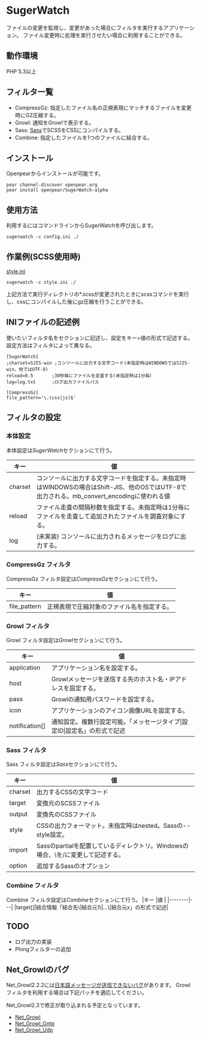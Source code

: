 SugerWatch
==========
ファイルの変更を監視し、変更があった場合にフィルタを実行するアプリケーション。
ファイル変更時に処理を実行させたい場合に利用することができる。

動作環境
--------
PHP 5.3以上

フィルタ一覧
------------
* CompressGz: 指定したファイル名の正規表現にマッチするファイルを変更時にGZ圧縮する。
* Growl: 通知をGrowlで表示する。
* Sass: [Sass](http://sass-lang.com/)でSCSSをCSSにコンパイルする。
* Combine: 指定したファイルを1つのファイルに結合する。

インストール
------------
Openpearからインストールが可能です。

    pear channel-discover openpear.org
    pear install openpear/SugerWatch-alpha

使用方法
--------
利用するにはコマンドラインからSugerWatchを呼び出します。

    sugerwatch -c config.ini ./

作業例(SCSS使用時)
------------------
[style.ini](https://github.com/ariela/sugerwatch/blob/master/ini_sample/style.ini)

    sugerwatch -c style.ini ./

上記方法で実行ディレクトリの*.scssが変更されたときにscssコマンドを実行し、cssにコンパイルした後にgz圧縮を行うことができる。

INIファイルの記述例
-------------------
使いたいフィルタ名をセクションに記述し、設定をキー=値の形式で記述する。
設定方法はフィルタによって異なる。

    [SugerWatch]
    ;charset=SJIS-win ;コンソールに出力する文字コード(未指定時はWINDOWSではSJIS-win、他ではUTF-8)
    reload=0.5       ;30秒毎にファイルを走査する(未指定時は1分毎）
    log=log.txt      ;ログ出力ファイルパス

    [CompressGz]
    file_pattern='\.(css|js)$'

フィルタの設定
--------------

### 本体設定 ###
本体設定は*SugerWatch*セクションにて行う。

|キー    |値 |
|--------|---|
|charset |コンソールに出力する文字コードを指定する。未指定時はWINDOWSの場合はShift-JIS、他のOSではUTF-8で出力される。mb_convert_encodingに使われる値|
|reload  |ファイル走査の間隔秒数を指定する。未指定時は1分毎にファイルを走査して追加されたファイルを調査対象にする。|
|log     |(未実装) コンソールに出力されるメッセージをログに出力する。|

### CompressGz フィルタ ###
CompressGz フィルタ設定は*CompressGz*セクションにて行う。

|キー         |値 |
|-------------|---|
|file_pattern |正規表現で圧縮対象のファイル名を指定する。

### Growl フィルタ ###
Growl フィルタ設定は*Growl*セクションにて行う。

|キー           |値 |
|---------------|---|
|application    |アプリケーション名を設定する。|
|host           |Growlメッセージを送信する先のホスト名・IPアドレスを設定する。|
|pass           |Growlの通知用パスワードを設定する。|
|icon           |アプリケーションのアイコン画像URLを設定する。|
|notification[] |通知設定。複数行設定可能。「メッセージタイプ\\|設定ID\\|設定名」の形式で記述|

### Sass フィルタ ###
Sass フィルタ設定は*Sass*セクションにて行う。

|キー    |値 |
|--------|---|
|charset |出力するCSSの文字コード|
|target  |変換元のSCSSファイル|
|output  |変換先のCSSファイル|
|style   |CSSの出力フォーマット。未指定時はnested。Sassの--style設定。|
|import  |Sassのpartialを配置しているディレクトリ。Windowsの場合、\\を/に変更して記述する。|
|option  |追加するSassのオプション|

### Combine フィルタ ###
Combine フィルタ設定は*Combine*セクションにて行う。
|キー    |値 |
|--------|---|
|target[]|結合情報「結合先\\|結合元1\\|...\\|結合元x」の形式で記述|

TODO
----
* ログ出力の実装
* Phingフィルターの追加

Net_Growlのバグ
---------------
Net_Growl2.2.2には[日本語メッセージが送信できないバグ](http://pear.php.net/bugs/bug.php?id=18589)があります。
Growlフィルタを利用する場合は下記パッチを適応してください。

Net_Growl2.3で修正が取り込まれる予定となっています。

* [Net_Growl](http://pear.php.net/bugs/bug.php?id=18589&edit=12&patch=Growl.php&revision=latest)
* [Net_Growl_Gntp](http://pear.php.net/bugs/bug.php?id=18589&edit=12&patch=Gntp.php&revision=latest)
* [Net_Growl_Udp](http://pear.php.net/bugs/bug.php?id=18589&edit=12&patch=Udp.php&revision=latest)
